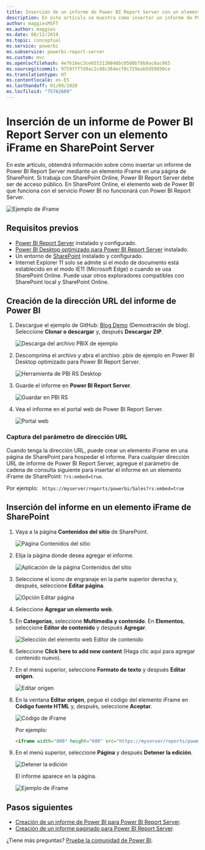 ```yaml
---
title: Inserción de un informe de Power BI Report Server con un elemento iFrame en SharePoint Server
description: En este artículo se muestra como insertar un informe de Power BI Report Server en un elemento iFrame en SharePoint Server
author: maggiesMSFT
ms.author: maggies
ms.date: 08/12/2019
ms.topic: conceptual
ms.service: powerbi
ms.subservice: powerbi-report-server
ms.custom: mvc
ms.openlocfilehash: 4e7616ec3ce6552130848bc0508bf8b9ac8ac965
ms.sourcegitcommit: 97597ff7d9ac2c08c364ecf0c729eab5d59850ce
ms.translationtype: HT
ms.contentlocale: es-ES
ms.lasthandoff: 01/09/2020
ms.locfileid: "75762609"
---
```

# <a name="embed-a-power-bi-report-server-report-using-an-iframe-in-sharepoint-server"></a>Inserción de un informe de Power BI Report Server con un elemento iFrame en SharePoint Server

En este artículo, obtendrá información sobre cómo insertar un informe de Power BI Report Server mediante un elemento iFrame en una página de SharePoint. Si trabaja con SharePoint Online, Power BI Report Server debe ser de acceso público. En SharePoint Online, el elemento web de Power BI que funciona con el servicio Power BI no funcionará con Power BI Report Server.  

![Ejemplo de iFrame](media/quickstart-embed/quickstart_embed_01.png)

## <a name="prerequisites"></a>Requisitos previos
* [Power BI Report Server](https://powerbi.microsoft.com/report-server/) instalado y configurado.
* [Power BI Desktop optimizado para Power BI Report Server](install-powerbi-desktop.md) instalado.
* Un entorno de [SharePoint](https://docs.microsoft.com/sharepoint/install/install) instalado y configurado.
* Internet Explorer 11 solo se admite si el modo de documento está establecido en el modo IE11 (Microsoft Edge) o cuando se usa SharePoint Online. Puede usar otros exploradores compatibles con SharePoint local y SharePoint Online.

## <a name="create-the-power-bi-report-url"></a>Creación de la dirección URL del informe de Power BI

1. Descargue el ejemplo de GitHub: [Blog Demo](https://github.com/Microsoft/powerbi-desktop-samples) (Demostración de blog). Seleccione **Clonar o descargar** y, después **Descargar ZIP**.

    ![Descarga del archivo PBIX de ejemplo](media/quickstart-embed/quickstart_embed_14.png)

2. Descomprima el archivo y abra el archivo .pbix de ejemplo en Power BI Desktop optimizado para Power BI Report Server.

    ![Herramienta de PBI RS Desktop](media/quickstart-embed/quickstart_embed_02.png)

3. Guarde el informe en **Power BI Report Server**. 

    ![Guardar en PBI RS](media/quickstart-embed/quickstart_embed_03.png)

4. Vea el informe en el portal web de Power BI Report Server.

    ![Portal web](media/quickstart-embed/quickstart_embed_04.png)

### <a name="capture-the-url-parameter"></a>Captura del parámetro de dirección URL

Cuando tenga la dirección URL, puede crear un elemento iFrame en una página de SharePoint para hospedar el informe. Para cualquier dirección URL de informe de Power BI Report Server, agregue el parámetro de cadena de consulta siguiente para insertar el informe en un elemento iFrame de SharePoint: `?rs:embed=true`.

   Por ejemplo:
    ``` 
    https://myserver/reports/powerbi/Sales?rs:embed=true
    ```
## <a name="embed-the-report-in-a-sharepoint-iframe"></a>Inserción del informe en un elemento iFrame de SharePoint

1. Vaya a la página **Contenidos del sitio** de SharePoint.

    ![Página Contenidos del sitio](media/quickstart-embed/quickstart_embed_05.png)

2. Elija la página donde desea agregar el informe.

    ![Aplicación de la página Contenidos del sitio](media/quickstart-embed/quickstart_embed_06.png)

3. Seleccione el icono de engranaje en la parte superior derecha y, después, seleccione **Editar página**.

    ![Opción Editar página](media/quickstart-embed/quickstart_embed_07.png)

4. Seleccione **Agregar un elemento web**.

5. En **Categorías**, seleccione **Multimedia y contenido**. En **Elementos**, seleccione **Editor de contenido** y después **Agregar**.

    ![Selección del elemento web Editor de contenido](media/quickstart-embed/quickstart_embed_09.png)

6. Seleccione **Click here to add new content** (Haga clic aquí para agregar contenido nuevo).

7. En el menú superior, seleccione **Formato de texto** y después **Editar origen**.

     ![Editar origen](media/quickstart-embed/quickstart_embed_11.png)

8. En la ventana **Editar origen**, pegue el código del elemento iFrame en **Código fuente HTML** y, después, seleccione **Aceptar**.

    ![Código de iFrame](media/quickstart-embed/quickstart_embed_12.png)

     Por ejemplo:
     ```html
     <iframe width="800" height="600" src="https://myserver/reports/powerbi/Sales?rs:embed=true" frameborder="0" allowFullScreen="true"></iframe>
     ```

9. En el menú superior, seleccione **Página** y después **Detener la edición**.

    ![Detener la edición](media/quickstart-embed/quickstart_embed_13.png)

    El informe aparece en la página.

    ![Ejemplo de iFrame](media/quickstart-embed/quickstart_embed_01.png)

## <a name="next-steps"></a>Pasos siguientes

- [Creación de un informe de Power BI para Power BI Report Server](quickstart-create-powerbi-report.md).  
- [Creación de un informe paginado para Power BI Report Server](quickstart-create-paginated-report.md).  

¿Tiene más preguntas? [Pruebe la comunidad de Power BI](https://community.powerbi.com/). 
